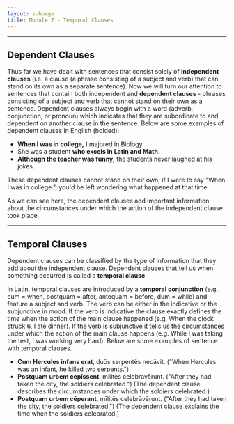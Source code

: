 ```yaml
---
layout: subpage
title: Module 7 - Temporal Clauses
---
```


***

## Dependent Clauses

Thus far we have dealt with sentences that consist solely of **independent clauses** (i.e. a clause (a phrase consisting of a subject and verb) that can stand on its own as a separate sentence). Now we will turn our attention to sentences that contain both independent and **dependent clauses** - phrases consisting of a subject and verb that cannot stand on their own as a sentence. Dependent clauses always begin with a word (adverb, conjunction, or pronoun) which indicates that they are subordinate to and dependent on another clause in the sentence. Below are some examples of dependent clauses in English (bolded):

- **When I was in college,** I majored in Biology.
- She was a student **who excels in Latin and Math.**
- **Although the teacher was funny,** the students never laughed at his jokes.

These dependent clauses cannot stand on their own; if I were to say "When I was in college.", you'd be left wondering what happened at that time.

As we can see here, the dependent clauses add important information about the circumstances under which the action of the independent clause took place.

***

## Temporal Clauses

Dependent clauses can be classified by the type of information that they add about the independent clause. Dependent clauses that tell us when something occurred is called a **temporal clause**.

In Latin, temporal clauses are introduced by a **temporal conjunction** (e.g. cum = when, postquam = after, antequam = before, dum = while) and feature a subject and verb. The verb can be either in the indicative or the subjunctive in mood. If the verb is indicative the clause exactly defines the time when the action of the main clause happened (e.g. When the clock struck 6, I ate dinner). If the verb is subjunctive it tells us the circumstances under which the action of the main clause happens (e.g. While I was taking the test, I was working very hard). Below are some examples of sentence with temporal clauses.

- **Cum Hercules infans erat**, duōs serpentēs necāvit. ("When Hercules was an infant, he killed two serpents.")
- **Postquam urbem cepīssent**, milites celebravērunt. ("After they had taken the city, the soldiers celebrated.") (The dependent clause describes the circumstances under which the soldiers celebrated.)
- **Postquam urbem cēperant**, mīlitēs celebrāvērunt. ("After they had taken the city, the soldiers celebrated.") (The dependent clause explains the time when the soldiers celebrated.)
